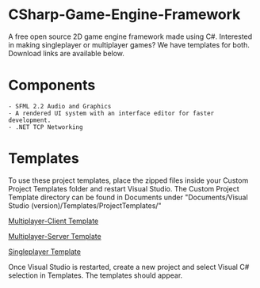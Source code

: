 # CSharp-Game-Engine-Framework
A free open source 2D game engine framework made using C#. Interested in making singleplayer or multiplayer games?
We have templates for both. Download links are available below.

# Components
	- SFML 2.2 Audio and Graphics
	- A rendered UI system with an interface editor for faster development.
	- .NET TCP Networking


# Templates

To use these project templates, place the zipped files inside your Custom Project Templates folder and restart Visual Studio.
The Custom Project Template directory can be found in Documents under 
"Documents/Visual Studio (version)/Templates/ProjectTemplates/"

[Multiplayer-Client Template](http://www.mediafire.com/download/fno2clkuyqu3ooo/2D_Multiplayer_Engine_Client.zip)

[Multiplayer-Server Template](http://www.mediafire.com/download/d25ee3u9y733p5k/2D_Multiplayer_Engine_Server.zip)

[Singleplayer Template](http://www.mediafire.com/download/3svtpd2sxl0vadg/2D+Singleplayer+Engine.zip)

Once Visual Studio is restarted, create a new project and select Visual C# selection in Templates. The templates should appear.